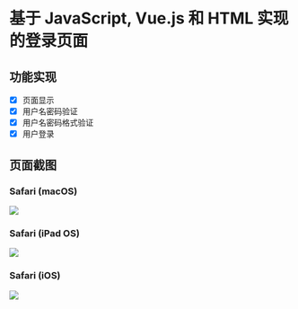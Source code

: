 # 基于 JavaScript, Vue.js 和 HTML 实现的登录页面
## 功能实现
- [x] 页面显示
- [x] 用户名密码验证
- [x] 用户名密码格式验证
- [x] 用户登录

## 页面截图
### Safari (macOS)
![](https://baolong24.moe/images/safari(ipad).jpeg)

### Safari (iPad OS)
![](https://baolong24.moe/images/safari(ipad).jpeg)

### Safari (iOS)
![](https://baolong24.moe/images/safari(iphone).jpeg)